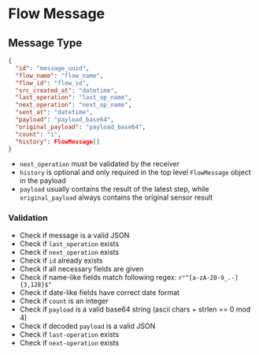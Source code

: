 # Flow Message

## Message Type

```json
{
  "id": "message_uuid",
  "flow_name": "flow_name",
  "flow_id": "flow_id",
  "src_created_at": "datetime",
  "last_operation": "last_op_name",
  "next_operation": "next_op_name",
  "sent_at": "datetime",
  "payload": "payload_base64",
  "original_payload": "payload_base64",
  "count": "i",
  "history": FlowMessage[]
}
```

- `next_operation` must be validated by the receiver
- `history` is optional and only required in the top level `FlowMessage` object in the payload
- `payload` usually contains the result of the latest step, while `original_payload` always contains the original sensor
  result

### Validation

- Check if message is a valid JSON
- Check if `last_operation` exists
- Check if `next_operation` exists
- Check if `id` already exists
- Check if all necessary fields are given
- Check if name-like fields match following regex: `r"^[a-zA-Z0-9_.-]{3,128}$"`
- Check if date-like fields have correct date format
- Check if `count` is an integer
- Check if `payload` is a valid base64 string (ascii chars + strlen == 0 mod 4)
- Check if decoded `payload` is a valid JSON
- Check if `last-operation` exists
- Check if `next-operation` exists